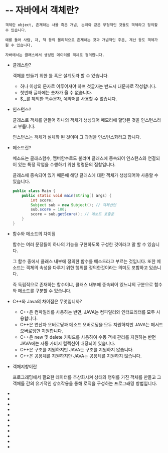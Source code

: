 # -- 자바에서 객체란?
    
    객체란 object, 존재하는 사물 혹은 개념, 논리와 같은 무형적인 것들도 객체라고 정의할 수 있습니다.
    
    예를 들어 사람, 차, 책 등의 물리적으로 존재하는 것과 개념적인 주문, 계산 등도 객체가 될 수 있습니다.
    
    자바에서는 클래스에서 생성된 데이터를 객체로 정의합니다.
    
- 클래스란?
    
    객체를 만들기 위한 틀 혹은 설계도라 할 수 있습니다.
    
    - 하나 이상의 문자로 이루어져야 하며 첫글자는 반드시 대문자로 작성합니다.
    - 첫번째 글자에는 숫자가 올 수 없습니다.
    - $,_를 제외한 특수문자, 예약어를 사용할 수 없습니다.
- 인스턴스?
    
    클래스로 객체를 만들어 하나의 객체가 생성되어 메모리에 할당된 것을 인스턴스라고 부릅니다.
    
    인스턴스는 객체가 실체화 된 것이며 그 과정을 인스턴스화라고 합니다.
    
- 메소드란?
    
    메소드는 클래스함수, 멤버함수로도 불리며 클래스에 종속되어 인스턴스와 연결되어 있는 특정 작업을 수행하기 위한 명령문의 집합입니다.
    
    클래스에 종속되어 있기 때문에 해당 클래스에 대한 객체가 생성되어야 사용할 수 있습니다.
    
    ```java
    public class Main {
        public static void main(String[] args) {
            int score;
            Subject sub = new Subject(); // 객체선언
            sub.score = 100;
            score = sub.getScore(); // 메소드 호출문
        }
    }
    ```
    
- 함수와 메소드의 차이점
    
    함수는 여러 문장들이 하나의 기능을 구현하도록 구성한 것이라고 말 할 수 있습니다.
    
    그 함수 중에서 클래스 내부에 정의한 함수를 메소드라고 부르는 것입니다. 또한 메소드는 객체의 속성을 다루기 위한 행위를 정의한것이라는 의미도 포함하고 있습니다.
    
    즉 독립적으로 존재하는 함수이냐, 클래스 내부에 종속되어 있느냐의 구분으로 함수와 메소드를 구분할 수 있습니다.
    
- C++와 Java의 차이점은 무엇입니까?
    - C++은 컴파일러를 사용하는 반면, JAVA는 컴파일러와 인터프리터를 모두 사용합니다.
    - C++은 연산자 오버로딩과 메소드 오버로딩을 모두 지원하지만 JAVA는 메서드 오버로딩만 지원합니다.
    - C++은 new 및 delete 키워드를 사용하여 수동 객체 관리를 지원하는 반면 JAVA에는 자동 가비지 컬렉션이 내장되어 있습니다.
    - C++은 구조를 지원하지만 JAVA는 구조를 지원하지 않습니다.
    - C++은 공용체를 지원하지만 JAVA는 공용체를 지원하지 않습니다.
- 객체지향이란
    
    프로그래밍에서 필요한 데이터를 추상화시켜 상태와 행위를 가진 객체를 만들고 그 객체들 간의 유기적인 상호작용을 통해 로직을 구성하는 프로그래밍 방법입니다.
    
- 
- 
- 
- 
- 
- 
- 
- 
- 
- 
-
